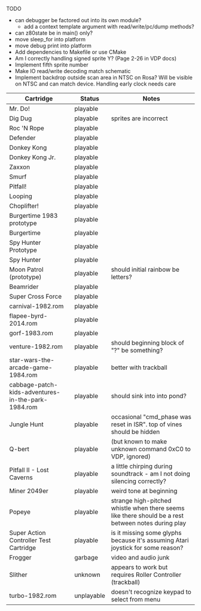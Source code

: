 TODO
* can debugger be factored out into its own module?
  * add a context template argument with read/write/pc/dump methods?
* can z80state be in main() only?
* move sleep_for into platform
* move debug print into platform
* Add dependencies to Makefile or use CMake
* Am I correctly handling signed sprite Y?  (Page 2-26 in VDP docs)
* Implement fifth sprite number 
* Make IO read/write decoding match schematic
* Implement backdrop outside scan area in NTSC on Rosa?  Will be visible on NTSC and can match device.  Handling early clock needs care

| Cartridge | Status | Notes |
| --------- | ------ | ----- |
| Mr. Do! | playable | |
| Dig Dug | playable | sprites are incorrect |
| Roc 'N Rope | playable | |
| Defender | playable | |
| Donkey Kong | playable | |
| Donkey Kong Jr. | playable | |
| Zaxxon | playable | |
| Smurf | playable | |
| Pitfall! | playable | |
| Looping | playable | |
| Choplifter! | playable | |
| Burgertime 1983 prototype | playable | |
| Burgertime | playable | |
| Spy Hunter Prototype | playable | |
| Spy Hunter | playable | |
| Moon Patrol (prototype) | playable | should initial rainbow be letters? |
| Beamrider | playable | |
| Super Cross Force | playable | |
| carnival-1982.rom | playable | |
| flapee-byrd-2014.rom | playable | |
| gorf-1983.rom | playable | |
| venture-1982.rom | playable | should beginning block of "?" be something? | 
| star-wars-the-arcade-game-1984.rom | playable | better with trackball |
| cabbage-patch-kids-adventures-in-the-park-1984.rom | playable | should sink into into pond? |
| Jungle Hunt | playable | occasional "cmd_phase was reset in ISR".  top of vines should be hidden |
| Q-bert | playable | (but known to make unknown command 0xC0 to VDP, ignored) |
| Pitfall II - Lost Caverns | playable | a little chirping during soundtrack - am I not doing silencing correctly? |
| Miner 2049er | playable | weird tone at beginning |
| Popeye | playable | strange high-pitched whistle when there seems like there should be a rest between notes during play |
| Super Action Controller Test Cartridge | playable | is it missing some glyphs because it's assuming Atari joystick for some reason? |
| Frogger | garbage | video and audio junk |
| Slither | unknown | appears to work but requires Roller Controller (trackball) |
| turbo-1982.rom | unplayable | doesn't recognize keypad to select from menu |  
